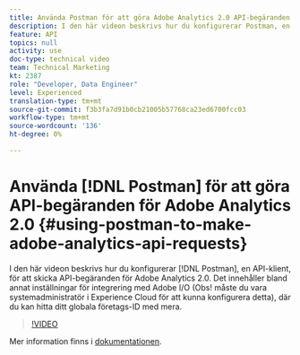 ```yaml
---
title: Använda Postman för att göra Adobe Analytics 2.0 API-begäranden
description: I den här videon beskrivs hur du konfigurerar Postman, en API-klient, för att skicka API-begäranden för Adobe Analytics 2.0. Här ingår att konfigurera en integrering med Adobe I/O (NOTE - du måste vara systemadministratör i Experience Cloud för att konfigurera detta), där du kan hitta ditt globala företags-ID och mycket mer.
feature: API
topics: null
activity: use
doc-type: technical video
team: Technical Marketing
kt: 2387
role: "Developer, Data Engineer"
level: Experienced
translation-type: tm+mt
source-git-commit: f3b3fa7d91b0cb21005b57768ca23ed6700fcc03
workflow-type: tm+mt
source-wordcount: '136'
ht-degree: 0%

---
```



# Använda [!DNL Postman] för att göra API-begäranden för Adobe Analytics 2.0 {#using-postman-to-make-adobe-analytics-api-requests}

I den här videon beskrivs hur du konfigurerar [!DNL Postman], en API-klient, för att skicka API-begäranden för Adobe Analytics 2.0. Det innehåller bland annat inställningar för integrering med Adobe I/O (Obs! måste du vara systemadministratör i Experience Cloud för att kunna konfigurera detta), där du kan hitta ditt globala företags-ID med mera.

>[!VIDEO](https://video.tv.adobe.com/v/25889/?quality=12)

Mer information finns i [dokumentationen](https://www.adobe.io/apis/experiencecloud/analytics/docs.html#!AdobeDocs/analytics-2.0-apis/master/oauth-postman.md).
